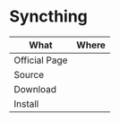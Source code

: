 # Syncthing

| What          | Where |
|---------------|-------|
| Official Page |       |
| Source        |       |
| Download      |       |
| Install       |       |

